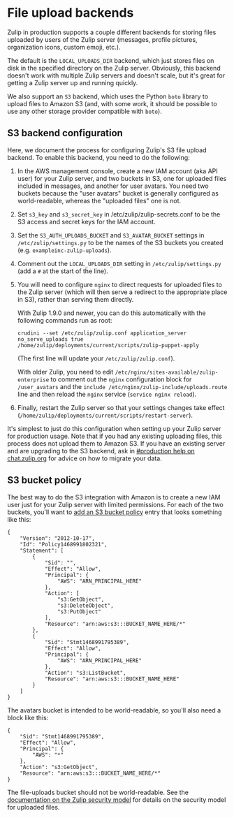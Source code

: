 # File upload backends

Zulip in production supports a couple different backends for storing
files uploaded by users of the Zulip server (messages, profile
pictures, organization icons, custom emoji, etc.).

The default is the `LOCAL_UPLOADS_DIR` backend, which just stores
files on disk in the specified directory on the Zulip server.
Obviously, this backend doesn't work with multiple Zulip servers and
doesn't scale, but it's great for getting a Zulip server up and
running quickly.

We also support an `S3` backend, which uses the Python `boto` library
to upload files to Amazon S3 (and, with some work, it should be
possible to use any other storage provider compatible with `boto`).

## S3 backend configuration

Here, we document the process for configuring Zulip's S3 file upload
backend.  To enable this backend, you need to do the following:

1. In the AWS management console, create a new IAM account (aka API
user) for your Zulip server, and two buckets in S3, one for uploaded
files included in messages, and another for user avatars.  You need
two buckets because the "user avatars" bucket is generally configured
as world-readable, whereas the "uploaded files" one is not.

1. Set `s3_key` and `s3_secret_key` in /etc/zulip/zulip-secrets.conf
to be the S3 access and secret keys for the IAM account.

1. Set the `S3_AUTH_UPLOADS_BUCKET` and `S3_AVATAR_BUCKET` settings in
`/etc/zulip/settings.py` to be the names of the S3 buckets you
created (e.g. `exampleinc-zulip-uploads`).

1. Comment out the `LOCAL_UPLOADS_DIR` setting in
`/etc/zulip/settings.py` (add a `#` at the start of the line).

1. You will need to configure `nginx` to direct requests for uploaded
    files to the Zulip server (which will then serve a redirect to the
    appropriate place in S3), rather than serving them directly.

    With Zulip 1.9.0 and newer, you can do this automatically with the
    following commands run as root:

    ```
    crudini --set /etc/zulip/zulip.conf application_server no_serve_uploads true
    /home/zulip/deployments/current/scripts/zulip-puppet-apply
    ```

    (The first line will update your `/etc/zulip/zulip.conf`).

    With older Zulip, you need to edit
    `/etc/nginx/sites-available/zulip-enterprise` to comment out the
    `nginx` configuration block for `/user_avatars` and the `include
    /etc/nginx/zulip-include/uploads.route` line and then reload the
    `nginx` service (`service nginx reload`).

1. Finally, restart the Zulip server so that your settings changes
   take effect
   (`/home/zulip/deployments/current/scripts/restart-server`).

It's simplest to just do this configuration when setting up your Zulip
server for production usage.  Note that if you had any existing
uploading files, this process does not upload them to Amazon S3.  If
you have an existing server and are upgrading to the S3 backend, ask
in [#production help on chat.zulip.org][production-help] for advice on
how to migrate your data.

[production-help]: https://chat.zulip.org/#narrow/stream/31-production-help

## S3 bucket policy

The best way to do the S3 integration with Amazon is to create a new
IAM user just for your Zulip server with limited permissions.  For
each of the two buckets, you'll want to
[add an S3 bucket policy](https://awspolicygen.s3.amazonaws.com/policygen.html)
entry that looks something like this:

```
{
    "Version": "2012-10-17",
    "Id": "Policy1468991802321",
    "Statement": [
        {
            "Sid": "",
            "Effect": "Allow",
            "Principal": {
                "AWS": "ARN_PRINCIPAL_HERE"
            },
            "Action": [
                "s3:GetObject",
                "s3:DeleteObject",
                "s3:PutObject"
            ],
            "Resource": "arn:aws:s3:::BUCKET_NAME_HERE/*"
        },
        {
            "Sid": "Stmt1468991795389",
            "Effect": "Allow",
            "Principal": {
                "AWS": "ARN_PRINCIPAL_HERE"
            },
            "Action": "s3:ListBucket",
            "Resource": "arn:aws:s3:::BUCKET_NAME_HERE"
        }
    ]
}
```

The avatars bucket is intended to be world-readable, so you'll also
need a block like this:

```
{
    "Sid": "Stmt1468991795389",
    "Effect": "Allow",
    "Principal": {
        "AWS": "*"
    },
    "Action": "s3:GetObject",
    "Resource": "arn:aws:s3:::BUCKET_NAME_HERE/*"
}

```

The file-uploads bucket should not be world-readable.  See the
[documentation on the Zulip security model](security-model.html) for
details on the security model for uploaded files.

